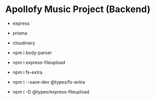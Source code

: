 # Apollofy Music Project (Backend)

- express
- prisma
- cloudinary

- npm i body-parser

- npm i express-fileupload
- npm i fs-extra
- npm i --save-dev @types/fs-extra
- npm i -D @types/express-fileupload

